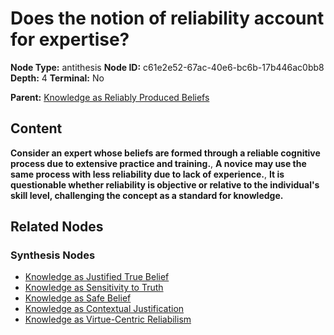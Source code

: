 # Does the notion of reliability account for expertise?

**Node Type:** antithesis
**Node ID:** c61e2e52-67ac-40e6-bc6b-17b446ac0bb8
**Depth:** 4
**Terminal:** No

**Parent:** [Knowledge as Reliably Produced Beliefs](knowledge-as-reliably-produced-beliefs-synthesis-66a7ec33-4aeb-4e5d-9d6c-bc440e0b1c4c.md)

## Content

**Consider an expert whose beliefs are formed through a reliable cognitive process due to extensive practice and training.**, **A novice may use the same process with less reliability due to lack of experience.**, **It is questionable whether reliability is objective or relative to the individual's skill level, challenging the concept as a standard for knowledge.**

## Related Nodes

### Synthesis Nodes

- [Knowledge as Justified True Belief](knowledge-as-justified-true-belief-synthesis-3c64e3f2-dd21-4a7f-9534-6b8af90c929f.md)
- [Knowledge as Sensitivity to Truth](knowledge-as-sensitivity-to-truth-synthesis-f9d59d2e-036b-4a08-8a4b-ff230e26c224.md)
- [Knowledge as Safe Belief](knowledge-as-safe-belief-synthesis-64634268-654c-4b4c-8428-418189b8c40f.md)
- [Knowledge as Contextual Justification](knowledge-as-contextual-justification-synthesis-c9a83c2a-ff73-419f-953e-a19c5acde525.md)
- [Knowledge as Virtue-Centric Reliabilism](knowledge-as-virtue-centric-reliabilism-synthesis-accf01ac-01c5-4613-a0ab-364abde175fb.md)
